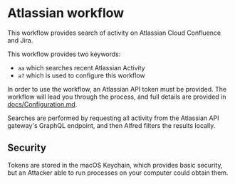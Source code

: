 # Atlassian workflow

This workflow provides search of activity on Atlassian Cloud Confluence and
Jira.

This workflow provides two keywords:

- `aa` which searches recent Atlassian Activity
- `a?` which is used to configure this workflow

In order to use the workflow, an Atlassian API token must be provided. The
workflow will lead you through the process, and full details are provided
in [docs/Configuration.md](docs/Configuration.md).

Searches are performed by requesting all activity from the Atlassian API
gateway's GraphQL endpoint, and then Alfred filters the results locally.

## Security

Tokens are stored in the macOS Keychain, which provides basic security, but an
Attacker able to run processes on your computer could obtain them.
